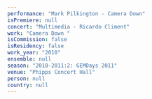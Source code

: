 ```yaml
---
performance: "Mark Pilkington - Camera Down"
isPremiere: null
concert: "Multimedia - Ricardo Climent"
work: "Camera Down "
isCommission: false
isResidency: false
work_year: "2010"
ensemble: null
season: "2010-2011:2: GEMDays 2011"
venue: "Phipps Concert Hall"
person: null
country: null
---
```


